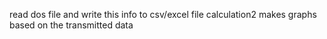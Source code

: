 read dos file and write this info to csv/excel file
calculation2 makes graphs based on the transmitted data
